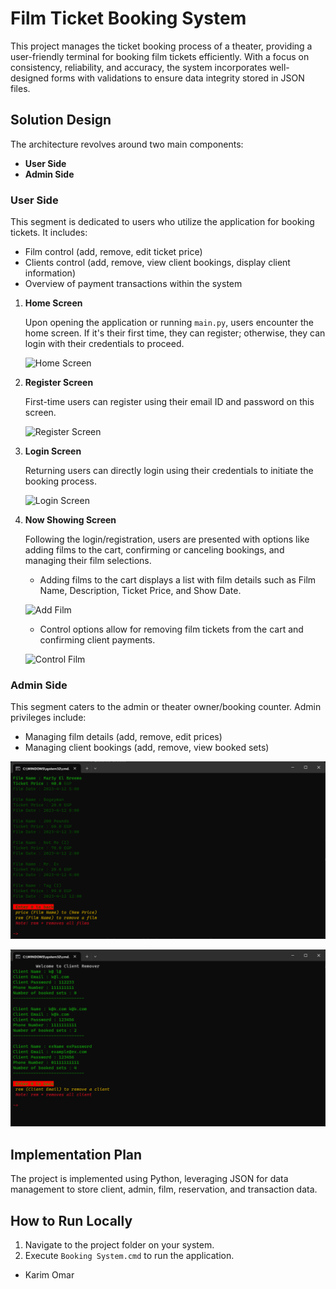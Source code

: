 # Film Ticket Booking System

This project manages the ticket booking process of a theater, providing a user-friendly terminal for booking film tickets efficiently. With a focus on consistency, reliability, and accuracy, the system incorporates well-designed forms with validations to ensure data integrity stored in JSON files.

## Solution Design

The architecture revolves around two main components:

- **User Side**
- **Admin Side**

### User Side

This segment is dedicated to users who utilize the application for booking tickets. It includes:

- Film control (add, remove, edit ticket price)
- Clients control (add, remove, view client bookings, display client information)
- Overview of payment transactions within the system

1. **Home Screen**

   Upon opening the application or running `main.py`, users encounter the home screen. If it's their first time, they can register; otherwise, they can login with their credentials to proceed.

   ![Home Screen](./media/home.jpg)

2. **Register Screen**

   First-time users can register using their email ID and password on this screen.

   ![Register Screen](./media/register.jpg)

3. **Login Screen**

   Returning users can directly login using their credentials to initiate the booking process.

   ![Login Screen](./media/login.jpg)

4. **Now Showing Screen**

   Following the login/registration, users are presented with options like adding films to the cart, confirming or canceling bookings, and managing their film selections.

   - Adding films to the cart displays a list with film details such as Film Name, Description, Ticket Price, and Show Date.

   ![Add Film](./media/add_film.jpg)

   - Control options allow for removing film tickets from the cart and confirming client payments.

   ![Control Film](./media/control_film.jpg)

### Admin Side

This segment caters to the admin or theater owner/booking counter. Admin privileges include:

- Managing film details (add, remove, edit prices)
- Managing client bookings (add, remove, view booked sets)

![Admin Film Control](./media/admin_film_control.png)

![Admin Client Control](./media/admin_client_control.png)

## Implementation Plan

The project is implemented using Python, leveraging JSON for data management to store client, admin, film, reservation, and transaction data.

## How to Run Locally

1. Navigate to the project folder on your system.
2. Execute `Booking System.cmd` to run the application.

- Karim Omar
